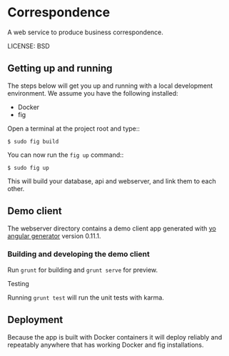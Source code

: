 # Correspondence

A web service to produce business correspondence.

LICENSE: BSD

## Getting up and running

The steps below will get you up and running with a local development environment. We assume you have the following installed:

* Docker
* fig

Open a terminal at the project root and type::

    $ sudo fig build

You can now run the ``fig up`` command::

    $ sudo fig up

This will build your database, api and webserver, and link them to each other.

## Demo client

The webserver directory contains a demo client app generated with [yo angular generator](https://github.com/yeoman/generator-angular) version 0.11.1.

### Building and developing the demo client

Run `grunt` for building and `grunt serve` for preview.

Testing

Running `grunt test` will run the unit tests with karma.

## Deployment

Because the app is built with Docker containers it will deploy reliably and repeatably anywhere that has working Docker and fig installations.
